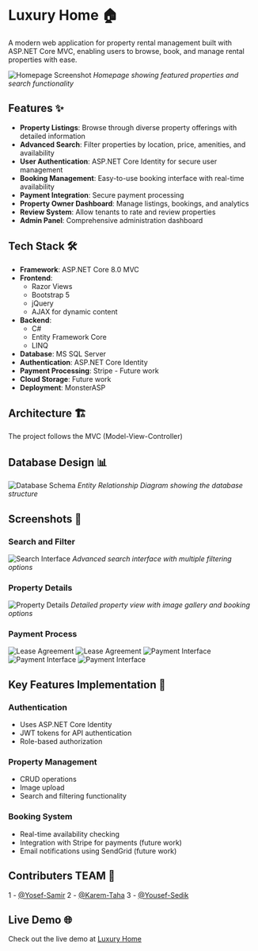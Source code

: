 # Luxury Home 🏠

A modern web application for property rental management built with ASP.NET Core MVC, enabling users to browse, book, and manage rental properties with ease.

![Homepage Screenshot](/wwwroot/images/README/homepage.png)
*Homepage showing featured properties and search functionality*

## Features ✨

- **Property Listings**: Browse through diverse property offerings with detailed information
- **Advanced Search**: Filter properties by location, price, amenities, and availability
- **User Authentication**: ASP.NET Core Identity for secure user management
- **Booking Management**: Easy-to-use booking interface with real-time availability
- **Payment Integration**: Secure payment processing
- **Property Owner Dashboard**: Manage listings, bookings, and analytics
- **Review System**: Allow tenants to rate and review properties
- **Admin Panel**: Comprehensive administration dashboard

## Tech Stack 🛠️

- **Framework**: ASP.NET Core 8.0 MVC
- **Frontend**: 
  - Razor Views
  - Bootstrap 5
  - jQuery
  - AJAX for dynamic content
- **Backend**:
  - C#
  - Entity Framework Core
  - LINQ
- **Database**: MS SQL Server
- **Authentication**: ASP.NET Core Identity
- **Payment Processing**: Stripe - Future work
- **Cloud Storage**: Future work
- **Deployment**: MonsterASP

## Architecture 🏗️

The project follows the MVC (Model-View-Controller)

## Database Design 📊

![Database Schema](/wwwroot/images/README/database.jpg)
*Entity Relationship Diagram showing the database structure*

## Screenshots 📸

### Search and Filter
![Search Interface](/wwwroot/images/README/search.jpg)
*Advanced search interface with multiple filtering options*

### Property Details
![Property Details](/wwwroot/images/README/details.jpg)
*Detailed property view with image gallery and booking options*

### Payment Process
![Lease Agreement](/wwwroot/images/README/lease.jpg)
![Lease Agreement](/wwwroot/images/README/lease2.jpg)
![Payment Interface](/wwwroot/images/README/payment.jpg)
![Payment Interface](/wwwroot/images/README/payment2.jpg)
![Payment Interface](/wwwroot/images/README/payment3.jpg)


## Key Features Implementation 🔧

### Authentication
- Uses ASP.NET Core Identity
- JWT tokens for API authentication
- Role-based authorization

### Property Management
- CRUD operations
- Image upload
- Search and filtering functionality

### Booking System
- Real-time availability checking
- Integration with Stripe for payments (future work)
- Email notifications using SendGrid (future work)



## Contributers TEAM 🤝
1 - [@Yosef-Samir](https://github.com/yosefsamir)
2 - [@Karem-Taha](https://github.com/kareemtaha3)
3 - [@Yousef-Sedik](https://github.com/YousefSedik)


## Live Demo 🌐
Check out the live demo at [Luxury Home](https://depi-real-estate.runasp.net/)